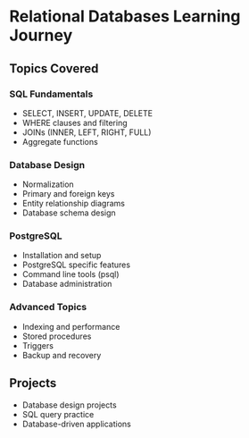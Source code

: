 # Relational Databases Learning Journey

## Topics Covered

### SQL Fundamentals

- SELECT, INSERT, UPDATE, DELETE
- WHERE clauses and filtering
- JOINs (INNER, LEFT, RIGHT, FULL)
- Aggregate functions

### Database Design

- Normalization
- Primary and foreign keys
- Entity relationship diagrams
- Database schema design

### PostgreSQL

- Installation and setup
- PostgreSQL specific features
- Command line tools (psql)
- Database administration

### Advanced Topics

- Indexing and performance
- Stored procedures
- Triggers
- Backup and recovery

## Projects

- Database design projects
- SQL query practice
- Database-driven applications
